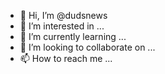- 👋 Hi, I’m @dudsnews
- 👀 I’m interested in ...
- 🌱 I’m currently learning ...
- 💞️ I’m looking to collaborate on ...
- 📫 How to reach me ...

<!---
dudsnews/dudsnews is a ✨ special ✨ repository because its `README.md` (this file) appears on your GitHub profile.
You can click the Preview link to take a look at your changes.
--->
